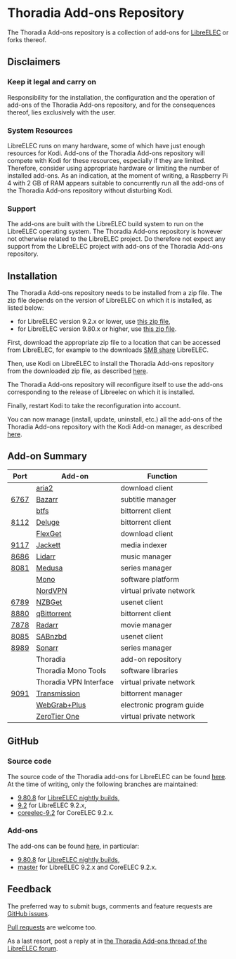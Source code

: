 # Thoradia Add-ons Repository

The Thoradia Add-ons repository is a collection of add-ons for [LibreELEC](https://libreelec.tv/) or forks thereof.

## Disclaimers

### Keep it legal and carry on

Responsibility for the installation, the configuration and the operation of add-ons of the Thoradia Add-ons repository, and for the consequences thereof, lies exclusively with the user.

### System Resources

LibreELEC runs on many hardware, some of which have just enough resources for Kodi. Add-ons of the Thoradia Add-ons repository will compete with Kodi for these resources, especially if they are limited. Therefore, consider using appropriate hardware or limiting the number of installed add-ons. As an indication, at the moment of writing, a Raspberry Pi 4 with 2 GB of RAM appears suitable to concurrently run all the add-ons of the Thoradia Add-ons repository without disturbing Kodi.

### Support

The add-ons are built with the LibreELEC build system to run on the LibreELEC operating system. The Thoradia Add-ons repository is however not otherwise related to the LibreELEC project. Do therefore not expect any support from the LibreELEC project with add-ons of the Thoradia Add-ons repository.

## Installation

The Thoradia Add-ons repository needs to be installed from a zip file. The zip file depends on the version of LibreELEC on which it is installed, as listed below:

-   for LibreELEC version 9.2.x or lower, use [this zip file](https://github.com/thoradia/thoradia/releases/download/9.2.0.23/service.thoradia.9.2.0.23.zip),
-   for LibreELEC version 9.80.x or higher, use [this zip file](https://github.com/thoradia/thoradia/releases/download/9.80.6.25/service.thoradia-9.80.6.25.zip).

First, download the appropriate zip file to a location that can be accessed from LibreELEC, for example to the downloads [SMB share](https://wiki.libreelec.tv/accessing_libreelec#tab__sambasmb) LibreELEC.

Then, use Kodi on LibreELEC to install the Thoradia Add-ons repository from the downloaded zip file, as described [here](https://kodi.wiki/view/Add-on_manager#How_to_install_from_a_ZIP_file).

The Thoradia Add-ons repository will reconfigure itself to use the add-ons corresponding to the release of Libreelec on which it is installed.

Finally, restart Kodi to take the reconfiguration into account.

You can now manage (install, update, uninstall, etc.) all the add-ons of the Thoradia Add-ons repository with the Kodi Add-on manager, as described [here](https://kodi.wiki/view/Add-on_manager).

## Add-on Summary

| Port                                | Add-on                                            | Function                 |
| ----------------------------------- | ------------------------------------------------- | ------------------------ |
|                                     | [aria2](https://aria2.github.io/)                 | download client          |
| [6767](http://libreelec.local:6767) | [Bazarr](https://github.com/morpheus65535/bazarr) | subtitle manager         |
|                                     | [btfs](https://github.com/johang/btfs)            | bittorrent client        |
| [8112](http://libreelec.local:8112) | [Deluge](https://deluge-torrent.org/)             | bittorrent client        |
|                                     | [FlexGet](https://flexget.com/)                   | download client          |
| [9117](http://libreelec.local:9117) | [Jackett](https://github.com/Jackett/Jackett)     | media indexer            |
| [8686](http://libreelec.local:8686) | [Lidarr](https://lidarr.audio/)                   | music manager            |
| [8081](http://libreelec.local:8081) | [Medusa](https://github.com/pymedusa/Medusa)      | series manager           |
|                                     | [Mono](https://www.mono-project.com/)             | software platform        |
|                                     | [NordVPN](https://nordvpn.com/)                   | virtual private network  |
| [6789](http://libreelec.local:6789) | [NZBGet](https://nzbget.net/)                     | usenet client            |
| [8880](http://libreelec.local:8880) | [qBittorrent](https://www.qbittorrent.org/)       | bittorrent client        |
| [7878](http://libreelec.local:7878) | [Radarr](https://radarr.video/)                   | movie manager            |
| [8085](http://libreelec.local:8085) | [SABnzbd](https://sabnzbd.org/)                   | usenet client            |
| [8989](http://libreelec.local:8989) | [Sonarr](https://sonarr.tv/)                      | series manager           |
|                                     | Thoradia                                          | add-on repository        |
|                                     | Thoradia Mono Tools                               | software libraries       |
|                                     | Thoradia VPN Interface                            | virtual private network  |
| [9091](http://libreelec.local:9091) | [Transmission](https://transmissionbt.com/)       | bittorrent manager       |
|                                     | [WebGrab+Plus](http://webgrabplus.com/)           | electronic program guide |
|                                     | [ZeroTier One](https://www.zerotier.com/)         | virtual private network  |

## GitHub

### Source code

The source code of the Thoradia add-ons for LibreELEC can be found [here](https://github.com/thoradia/LibreELEC.tv/branches). At the time of writing, only the following branches are maintained:

-   [9.80.8](https://github.com/thoradia/LibreELEC.tv/tree/9.80.8) for [LibreELEC nightly builds](https://test.libreelec.tv/),
-   [9.2](https://github.com/thoradia/LibreELEC.tv/tree/9.2/) for LibreELEC 9.2.x,
-   [coreelec-9.2](https://github.com/thoradia/LibreELEC.tv/tree/coreelec-9.2/) for CoreELEC 9.2.x.

### Add-ons

The add-ons can be found [here](https://github.com/thoradia/thoradia/branches), in particular:

-   [9.80.8](https://github.com/thoradia/thoradia/tree/9.80.8) for [LibreELEC nightly builds](https://test.libreelec.tv/),
-   [master](https://github.com/thoradia/thoradia/tree/master) for LibreELEC 9.2.x and CoreELEC 9.2.x.

## Feedback

The preferred way to submit bugs, comments and feature requests are [GitHub issues](https://github.com/thoradia/LibreELEC.tv/issues).

[Pull requests](https://github.com/thoradia/LibreELEC.tv/pulls) are welcome too.

As a last resort, post a reply at in [the Thoradia Add-ons thread of the LibreELEC forum](https://forum.libreelec.tv/thread/2707-thoradia-add-ons/).
